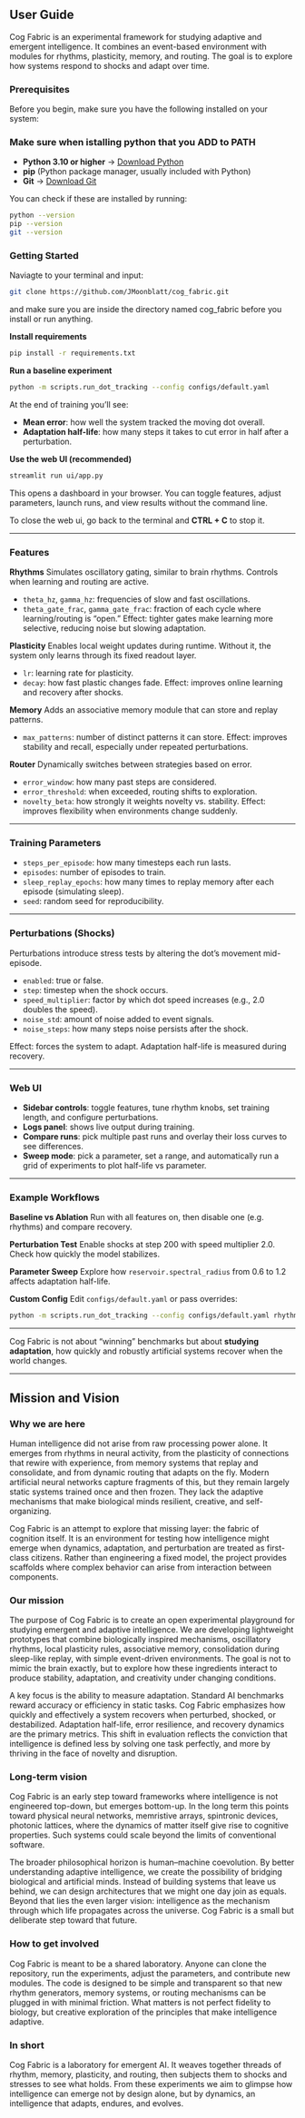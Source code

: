 ## User Guide

Cog Fabric is an experimental framework for studying adaptive and emergent intelligence. It combines an event-based environment with modules for rhythms, plasticity, memory, and routing. The goal is to explore how systems respond to shocks and adapt over time.

### Prerequisites

Before you begin, make sure you have the following installed on your system:
### Make sure when istalling python that you ADD to PATH

- **Python 3.10 or higher** → [Download Python](https://www.python.org/downloads/)  
- **pip** (Python package manager, usually included with Python)  
- **Git** → [Download Git](https://git-scm.com/downloads)

You can check if these are installed by running:
```bash
python --version
pip --version
git --version
```

### Getting Started

Naviagte to your terminal and input:
```bash
git clone https://github.com/JMoonblatt/cog_fabric.git
```
and make sure you are inside the directory named cog_fabric before you install or run anything.

**Install requirements**
```bash
pip install -r requirements.txt
````

**Run a baseline experiment**

```bash
python -m scripts.run_dot_tracking --config configs/default.yaml
```

At the end of training you’ll see:

* **Mean error**: how well the system tracked the moving dot overall.
* **Adaptation half-life**: how many steps it takes to cut error in half after a perturbation.

**Use the web UI (recommended)**

```bash
streamlit run ui/app.py
```

This opens a dashboard in your browser. You can toggle features, adjust parameters, launch runs, and view results without the command line.

To close the web ui, go back to the terminal and **CTRL + C** to stop it.

---

### Features

**Rhythms**
Simulates oscillatory gating, similar to brain rhythms. Controls when learning and routing are active.

* `theta_hz`, `gamma_hz`: frequencies of slow and fast oscillations.
* `theta_gate_frac`, `gamma_gate_frac`: fraction of each cycle where learning/routing is “open.”
  Effect: tighter gates make learning more selective, reducing noise but slowing adaptation.

**Plasticity**
Enables local weight updates during runtime. Without it, the system only learns through its fixed readout layer.

* `lr`: learning rate for plasticity.
* `decay`: how fast plastic changes fade.
  Effect: improves online learning and recovery after shocks.

**Memory**
Adds an associative memory module that can store and replay patterns.

* `max_patterns`: number of distinct patterns it can store.
  Effect: improves stability and recall, especially under repeated perturbations.

**Router**
Dynamically switches between strategies based on error.

* `error_window`: how many past steps are considered.
* `error_threshold`: when exceeded, routing shifts to exploration.
* `novelty_beta`: how strongly it weights novelty vs. stability.
  Effect: improves flexibility when environments change suddenly.

---

### Training Parameters

* `steps_per_episode`: how many timesteps each run lasts.
* `episodes`: number of episodes to train.
* `sleep_replay_epochs`: how many times to replay memory after each episode (simulating sleep).
* `seed`: random seed for reproducibility.

---

### Perturbations (Shocks)

Perturbations introduce stress tests by altering the dot’s movement mid-episode.

* `enabled`: true or false.
* `step`: timestep when the shock occurs.
* `speed_multiplier`: factor by which dot speed increases (e.g., 2.0 doubles the speed).
* `noise_std`: amount of noise added to event signals.
* `noise_steps`: how many steps noise persists after the shock.

Effect: forces the system to adapt. Adaptation half-life is measured during recovery.

---

### Web UI

* **Sidebar controls**: toggle features, tune rhythm knobs, set training length, and configure perturbations.
* **Logs panel**: shows live output during training.
* **Compare runs**: pick multiple past runs and overlay their loss curves to see differences.
* **Sweep mode**: pick a parameter, set a range, and automatically run a grid of experiments to plot half-life vs parameter.

---

### Example Workflows

**Baseline vs Ablation**
Run with all features on, then disable one (e.g. rhythms) and compare recovery.

**Perturbation Test**
Enable shocks at step 200 with speed multiplier 2.0. Check how quickly the model stabilizes.

**Parameter Sweep**
Explore how `reservoir.spectral_radius` from 0.6 to 1.2 affects adaptation half-life.

**Custom Config**
Edit `configs/default.yaml` or pass overrides:

```bash
python -m scripts.run_dot_tracking --config configs/default.yaml rhythms.enabled=false
```

---

Cog Fabric is not about “winning” benchmarks but about **studying adaptation**, how quickly and robustly artificial systems recover when the world changes.

---

## Mission and Vision

### Why we are here
Human intelligence did not arise from raw processing power alone. It emerges from rhythms in neural activity, from the plasticity of connections that rewire with experience, from memory systems that replay and consolidate, and from dynamic routing that adapts on the fly. Modern artificial neural networks capture fragments of this, but they remain largely static systems trained once and then frozen. They lack the adaptive mechanisms that make biological minds resilient, creative, and self-organizing.

Cog Fabric is an attempt to explore that missing layer: the fabric of cognition itself. It is an environment for testing how intelligence might emerge when dynamics, adaptation, and perturbation are treated as first-class citizens. Rather than engineering a fixed model, the project provides scaffolds where complex behavior can arise from interaction between components.

### Our mission
The purpose of Cog Fabric is to create an open experimental playground for studying emergent and adaptive intelligence. We are developing lightweight prototypes that combine biologically inspired mechanisms, oscillatory rhythms, local plasticity rules, associative memory, consolidation during sleep-like replay, with simple event-driven environments. The goal is not to mimic the brain exactly, but to explore how these ingredients interact to produce stability, adaptation, and creativity under changing conditions.

A key focus is the ability to measure adaptation. Standard AI benchmarks reward accuracy or efficiency in static tasks. Cog Fabric emphasizes how quickly and effectively a system recovers when perturbed, shocked, or destabilized. Adaptation half-life, error resilience, and recovery dynamics are the primary metrics. This shift in evaluation reflects the conviction that intelligence is defined less by solving one task perfectly, and more by thriving in the face of novelty and disruption.

### Long-term vision
Cog Fabric is an early step toward frameworks where intelligence is not engineered top-down, but emerges bottom-up. In the long term this points toward physical neural networks, memristive arrays, spintronic devices, photonic lattices, where the dynamics of matter itself give rise to cognitive properties. Such systems could scale beyond the limits of conventional software.

The broader philosophical horizon is human–machine coevolution. By better understanding adaptive intelligence, we create the possibility of bridging biological and artificial minds. Instead of building systems that leave us behind, we can design architectures that we might one day join as equals. Beyond that lies the even larger vision: intelligence as the mechanism through which life propagates across the universe. Cog Fabric is a small but deliberate step toward that future.

### How to get involved
Cog Fabric is meant to be a shared laboratory. Anyone can clone the repository, run the experiments, adjust the parameters, and contribute new modules. The code is designed to be simple and transparent so that new rhythm generators, memory systems, or routing mechanisms can be plugged in with minimal friction. What matters is not perfect fidelity to biology, but creative exploration of the principles that make intelligence adaptive.

### In short
Cog Fabric is a laboratory for emergent AI. It weaves together threads of rhythm, memory, plasticity, and routing, then subjects them to shocks and stresses to see what holds. From these experiments we aim to glimpse how intelligence can emerge not by design alone, but by dynamics, an intelligence that adapts, endures, and evolves.
